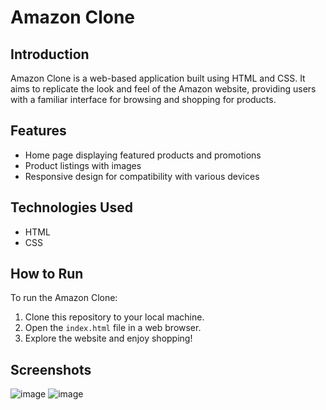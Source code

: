 # Amazon Clone

## Introduction
Amazon Clone is a web-based application built using HTML and CSS. It aims to replicate the look and feel of the Amazon website, providing users with a familiar interface for browsing and shopping for products.

## Features
- Home page displaying featured products and promotions
- Product listings with images
- Responsive design for compatibility with various devices

## Technologies Used
- HTML
- CSS

## How to Run
To run the Amazon Clone:
1. Clone this repository to your local machine.
2. Open the `index.html` file in a web browser.
3. Explore the website and enjoy shopping!

## Screenshots
![image](https://github.com/itsdhruvrpandey01/Projects/assets/130044341/a67f832d-0193-47d1-9e74-63637f584fc8)
![image](https://github.com/itsdhruvrpandey01/Projects/assets/130044341/7f616f32-891a-4bf0-b821-6a0ccd31d696)


